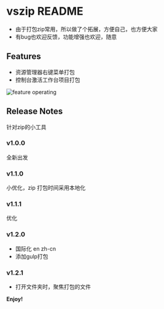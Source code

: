 # vszip README

- 由于打包zip常用，所以做了个拓展，方便自己，也方便大家
- 有bug也欢迎反馈，功能增强也欢迎，随意

## Features
- 资源管理器右键菜单打包
- 控制台激活工作台项目打包

![feature operating](https://i0.hdslb.com/bfs/album/76775065dfdd09296cd450e97d9fa2f35505ef09.gif)

## Release Notes
针对zip的小工具

### v1.0.0
全新出发
### v1.1.0
小优化，zip 打包时间采用本地化
### v1.1.1
优化
### v1.2.0
 - 国际化 en zh-cn
 - 添加gulp打包
### v1.2.1
 - 打开文件夹时，聚焦打包的文件



**Enjoy!**
